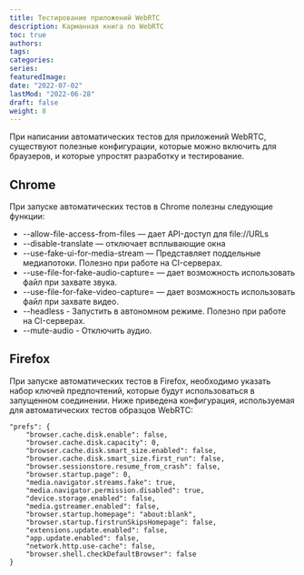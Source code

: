 ```yaml
---
title: Тестирование приложений WebRTC
description: Карманная книга по WebRTC
toc: true
authors:
tags: 
categories:
series:
featuredImage:
date: "2022-07-02"
lastMod: "2022-06-28"
draft: false
weight: 8
---
```



При написании автоматических тестов для приложений WebRTC, существуют полезные конфигурации, которые можно включить для браузеров, и которые упростят разработку и тестирование.

## Chrome

При запуске автоматических тестов в Chrome полезны следующие функции:

- --allow-file-access-from-files — дает API-доступ для file://URLs
- --disable-translate — отключает всплывающие окна
- --use-fake-ui-for-media-stream — Представляет поддельные медиапотоки. Полезно при работе на CI-серверах.
- --use-file-for-fake-audio-capture=<filename> — дает возможность использовать файл при захвате звука.
- --use-file-for-fake-video-capture=<filename> — дает возможность использовать файл при захвате видео.
- --headless - Запустить в автономном режиме. Полезно при работе на CI-серверах.
- --mute-audio - Отключить аудио.

## Firefox

При запуске автоматических тестов в Firefox, необходимо указать набор ключей предпочтений, которые будут использоваться в запущенном соединении. Ниже приведена конфигурация, используемая для автоматических тестов образцов WebRTC:

```javascripton
"prefs": {
    "browser.cache.disk.enable": false,
    "browser.cache.disk.capacity": 0,
    "browser.cache.disk.smart_size.enabled": false,
    "browser.cache.disk.smart_size.first_run": false,
    "browser.sessionstore.resume_from_crash": false,
    "browser.startup.page": 0,
    "media.navigator.streams.fake": true,
    "media.navigator.permission.disabled": true,
    "device.storage.enabled": false,
    "media.gstreamer.enabled": false,
    "browser.startup.homepage": "about:blank",
    "browser.startup.firstrunSkipsHomepage": false,
    "extensions.update.enabled": false,
    "app.update.enabled": false,
    "network.http.use-cache": false,
    "browser.shell.checkDefaultBrowser": false
}
```
